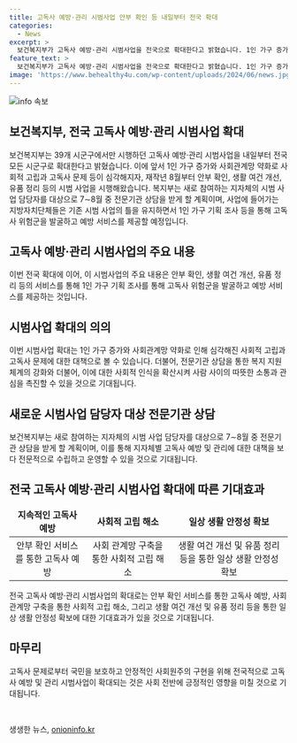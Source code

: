```yaml
---
title: 고독사 예방·관리 시범사업 안부 확인 등 내일부터 전국 확대
categories:
  - News
excerpt: >
  보건복지부가 고독사 예방·관리 시범사업을 전국으로 확대한다고 밝혔습니다. 1인 가구 증가와 사회관계망 약화로 고독사 문제가 심각해지자, 안부 확인과 생활 여건 개선 등의 시범 사업을 시행했고, 이를 전국으로 확대합니다. 지자체들은 1인 가구 기획 조사 등을 통해 고독사 위험군을 발굴하고 예방 서비스를 제공할 예정이며, 시범 사업 담당자는 전문기관 상담을 받게 될 계획입니다.
feature_text: >
  보건복지부가 고독사 예방·관리 시범사업을 전국으로 확대한다고 밝혔습니다. 1인 가구 증가와 사회관계망 약화로 고독사 문제가 심각해지자, 안부 확인과 생활 여건 개선 등의 시범 사업을 시행했고, 이를 전국으로 확대합니다. 지자체들은 1인 가구 기획 조사 등을 통해 고독사 위험군을 발굴하고 예방 서비스를 제공할 예정이며, 시범 사업 담당자는 전문기관 상담을 받게 될 계획입니다.
image: 'https://www.behealthy4u.com/wp-content/uploads/2024/06/news.jpg'
---
```


<p><img src="https://www.behealthy4u.com/wp-content/uploads/2024/06/news.jpg" alt="info 속보" /></p>

<h2 data-ke-size="size26">보건복지부, 전국 고독사 예방·관리 시범사업 확대</h2>

<p data-ke-size="size16">보건복지부는 39개 시군구에서만 시행하던 고독사 예방·관리 시범사업을 내일부터 전국 모든 시군구로 확대한다고 밝혔습니다. 이에 앞서 1인 가구 증가와 사회관계망 약화로 사회적 고립과 고독사 문제 등이 심각해지자, 재작년 8월부터 안부 확인, 생활 여건 개선, 유품 정리 등의 시범 사업을 시행해왔습니다. 복지부는 새로 참여하는 지자체의 시범 사업 담당자를 대상으로 7∼8월 중 전문기관 상담을 받게 할 계획이며, 사업에 들어가는 지방자치단체들은 기존 시범 사업의 틀을 유지하면서 1인 가구 기획 조사 등을 통해 고독사 위험군을 발굴하고 예방 서비스를 제공할 예정입니다.</p>

<h2 data-ke-size="size26">고독사 예방·관리 시범사업의 주요 내용</h2>

<p data-ke-size="size16">이번 전국 확대에 이어, 이 시범사업의 주요 내용은 안부 확인, 생활 여건 개선, 유품 정리 등의 서비스를 통해 1인 가구 기획 조사를 통해 고독사 위험군을 발굴하고 예방 서비스를 제공하는 것입니다.</p>

<h2 data-ke-size="size26">시범사업 확대의 의의</h2>

<p data-ke-size="size16">이번 시범사업 확대는 1인 가구 증가와 사회관계망 약화로 인해 심각해진 사회적 고립과 고독사 문제에 대한 대책으로 볼 수 있습니다. 더불어, 전문기관 상담을 통한 복지 지원체계의 강화와 더불어, 이에 대한 사회적 인식을 확산시켜 사람 사이의 따뜻한 소통과 관심을 촉진할 수 있을 것으로 기대됩니다.</p>

<h2 data-ke-size="size26">새로운 시범사업 담당자 대상 전문기관 상담</h2>

<p data-ke-size="size16">보건복지부는 새로 참여하는 지자체의 시범 사업 담당자를 대상으로 7∼8월 중 전문기관 상담을 받게 할 계획이며, 이를 통해 지자체별 고독사 예방 및 관리에 대한 대책을 보다 전문적으로 수립하고 운영할 수 있을 것으로 기대됩니다.</p>

<h2 data-ke-size="size26">전국 고독사 예방·관리 시범사업 확대에 따른 기대효과</h2>

<table>
<thead>
<tr>
<td style="text-align: center; height: 17px;"><b>지속적인 고독사 예방</b></td>
<td style="text-align: center; height: 17px;"><b>사회적 고립 해소</b></td>
<td style="text-align: center; height: 17px;"><b>일상 생활 안정성 확보</b></td>
</tr>
</thead>
<tbody>
<tr>
<td style="text-align: center; height: 17px;">안부 확인 서비스를 통한 고독사 예방</td>
<td style="text-align: center; height: 17px;">사회 관계망 구축을 통한 사회적 고립 해소</td>
<td style="text-align: center; height: 17px;">생활 여건 개선 및 유품 정리 등을 통한 일상 생활 안정성 확보</td>
</tr>
</tbody>
</table>

<p data-ke-size="size16">전국 고독사 예방·관리 시범사업의 확대로는 안부 확인 서비스를 통한 고독사 예방, 사회 관계망 구축을 통한 사회적 고립 해소, 그리고 생활 여건 개선 및 유품 정리 등을 통한 일상 생활 안정성 확보에 대한 기대효과가 있을 것으로 기대됩니다.</p>

<h2 data-ke-size="size26">마무리</h2>

<p data-ke-size="size16">고독사 문제로부터 국민을 보호하고 안정적인 사회원주의 구현을 위해 전국적으로 고독사 예방 및 관리 시범사업이 확대되는 것은 사회 전반에 긍정적인 영향을 미칠 것으로 기대됩니다.</p>

<p data-ke-size="size16">&nbsp;</p>
생생한 뉴스, <a href="https://onioninfo.kr" rel="dofollow">onioninfo.kr</a>



